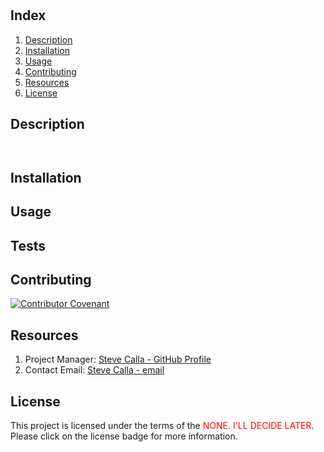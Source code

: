 #  


## Index

1. [Description](#description)
2. [Installation](#installation)
3. [Usage](#usage)
4. [Contributing](#contributing)
5. [Resources](#resources)
6. [License](#license)

## Description

```
 
```

## Installation



## Usage



## Tests



## Contributing
[![Contributor Covenant](https://img.shields.io/badge/Contributor%20Covenant-2.1-4baaaa.svg)](code_of_conduct.md)



## Resources

1. Project Manager: [Steve Calla - GitHub Profile](https://github.com/)
2. Contact Email: [Steve Calla - email]()

## License 

This project is licensed under the terms of the <span style="color:red">NONE. I'LL DECIDE LATER</span>. Please click on the license badge for more information.

<!-- DELETE THIS SECTION FOR THE FINAL README. Per Github, you are under no obligation to choose a license. However, without a license, the default copyright laws apply, meaning that you retain all rights to your source code and no one may reproduce, distribute, or create derivative works from your work. If you're creating an open source project, we strongly encourage you to include an open source license. The Open Source Guide provides additional guidance on choosing the correct license for your project. SEE THE FOLLOWING LINKS FOR MORE INFORMATION:

1. GitHub: [Licensing a repository](https://docs.github.com/en/repositories/managing-your-repositorys-settings-and-features/customizing-your-repository/licensing-a-repository)
2. Open Source Guide: [To Choose A License](https://choosealicense.com/)
-->